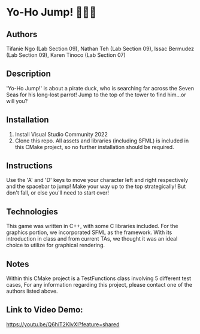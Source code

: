 # Yo-Ho Jump! 🏴‍☠️🦜

## Authors
Tifanie Ngo (Lab Section 09), Nathan Teh (Lab Section 09), Issac Bermudez (Lab Section 09), Karen Tinoco (Lab Section 07) 

## Description
'Yo-Ho Jump!' is about a pirate duck, who is searching far across the Seven Seas for his long-lost parrot! Jump to the top of the tower to find him...or will you?

## Installation
1. Install Visual Studio Community 2022
2. Clone this repo.
All assets and libraries (including SFML) is included in this CMake project, so no further installation should be required.

## Instructions
Use the 'A' and 'D' keys to move your character left and right respectively and the spacebar to jump! Make your way up to the top strategically! But don't fall, or else you'll need to start over!

## Technologies
This game was written in C++, with some C libraries included. For the graphics portion, we incorporated SFML as the framework. With its introduction in class and from current TAs, we thought it was an ideal choice to utilize for graphical rendering.

## Notes
Within this CMake project is a TestFunctions class involving 5 different test cases, For any information regarding this project, please contact one of the authors listed above.

## Link to Video Demo:
https://youtu.be/Q6hiT2KIvXI?feature=shared
